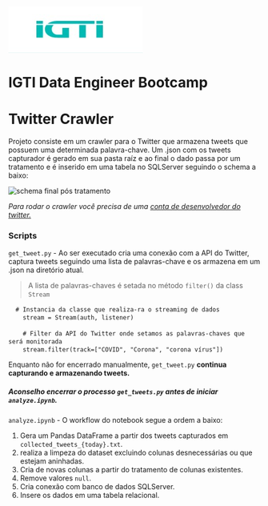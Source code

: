 
![IGTI logo](https://github.com/diegorech/twitter_crawler/blob/main/assets/igtilogo.jpg)
# IGTI Data Engineer Bootcamp 

# Twitter Crawler

Projeto consiste em um crawler para o Twitter que armazena tweets que possuem uma determinada palavra-chave.
Um .json com os tweets capturador é gerado em sua pasta raíz e ao final o dado passa por um tratamento e é inserido em uma tabela no SQLServer seguindo o schema a baixo:

![schema final pós tratamento](https://github.com/diegorech/twitter_crawler/blob/main/assets/Sem%20t%C3%ADtulo.png)

*Para rodar o crawler você precisa de uma [conta de desenvolvedor do twitter.](https://developer.twitter.com/en/apply-for-access)*

### Scripts

`get_tweet.py` - Ao ser executado cria uma conexão com a API do Twitter, captura tweets seguindo uma lista de palavras-chave e os armazena em um .json na diretório atual.

> A lista de palavras-chaves é setada no método `filter()` da class `Stream`
```
  # Instancia da classe que realiza-ra o streaming de dados
    stream = Stream(auth, listener)

    # Filter da API do Twitter onde setamos as palavras-chaves que será monitorada
    stream.filter(track=["COVID", "Corona", "corona vírus"])
```

Enquanto não for encerrado manualmente, `get_tweet.py` **continua capturando e armazenando tweets.**


##### Aconselho encerrar o processo `get_tweets.py` antes de iniciar `analyze.ipynb`.



`analyze.ipynb` - O workflow do notebook segue a ordem a baixo:
  1. Gera um Pandas DataFrame a partir dos tweets capturados em `collected_tweets_{today}.txt`.
  2. realiza a limpeza do dataset excluindo colunas desnecessárias ou que estejam aninhadas. 
  3. Cria de novas colunas a partir do tratamento de colunas existentes. 
  4. Remove valores `null`.
  5. Cria conexão com banco de dados SQLServer.
  6. Insere os dados em uma tabela relacional.

